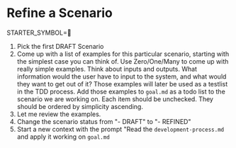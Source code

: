 # Refine a Scenario

STARTER_SYMBOL=📝

1. Pick the first DRAFT Scenario
1. Come up with a list of examples for this particular scenario, starting with the simplest case you can think of. Use Zero/One/Many to come up with really simple examples.
Think about inputs and outputs. What information would the user have to input to the system, and what would they want to get out of it? Those examples will later be used as a testlist in the TDD process. Add those examples to `goal.md` as a todo list to the scenario we are working on. Each item should be unchecked. They should be ordered by simplicity ascending.
1. Let me review the examples. 
1. Change the scenario status from "- DRAFT" to "- REFINED"
1. Start a new context with the prompt "Read the `development-process.md` and apply it working on `goal.md`